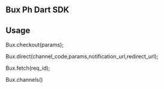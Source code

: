  ## Bux Ph Dart SDK

 ## Usage
 Bux.checkout(params);

 Bux.direct(channel_code,params,notification_url,redirect_url);

 Bux.fetch(req_id);

 Bux.channels()
